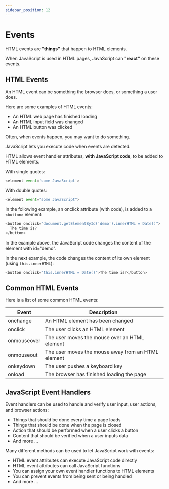 ```yaml
---
sidebar_position: 12
---
```


# Events

HTML events are **"things"** that happen to HTML elements.

When JavaScript is used in HTML pages, JavaScript can **"react"** on these events.

## HTML Events

An HTML event can be something the browser does, or something a user does.

Here are some examples of HTML events:

- An HTML web page has finished loading
- An HTML input field was changed
- An HTML button was clicked

Often, when events happen, you may want to do something.

JavaScript lets you execute code when events are detected.

HTML allows event handler attributes, **with JavaScript code**, to be added to HTML elements.

With single quotes:

```js
<element event='some JavaScript'>
```

With double quotes:

```js
<element event="some JavaScript">
```

In the following example, an onclick attribute (with code), is added to a `<button>` element:

```js
<button onclick="document.getElementById('demo').innerHTML = Date()">
  The time is?
</button>
```

In the example above, the JavaScript code changes the content of the element with id="demo".

In the next example, the code changes the content of its own element (using `this.innerHTML`):

```js
<button onclick="this.innerHTML = Date()">The time is?</button>
```

## Common HTML Events

Here is a list of some common HTML events:

| Event       | Description                                        |
| ----------- | -------------------------------------------------- |
| onchange    | An HTML element has been changed                   |
| onclick     | The user clicks an HTML element                    |
| onmouseover | The user moves the mouse over an HTML element      |
| onmouseout  | The user moves the mouse away from an HTML element |
| onkeydown   | The user pushes a keyboard key                     |
| onload      | The browser has finished loading the page          |

## JavaScript Event Handlers

Event handlers can be used to handle and verify user input, user actions, and browser actions:

- Things that should be done every time a page loads
- Things that should be done when the page is closed
- Action that should be performed when a user clicks a button
- Content that should be verified when a user inputs data
- And more ...

Many different methods can be used to let JavaScript work with events:

- HTML event attributes can execute JavaScript code directly
- HTML event attributes can call JavaScript functions
- You can assign your own event handler functions to HTML elements
- You can prevent events from being sent or being handled
- And more ...
